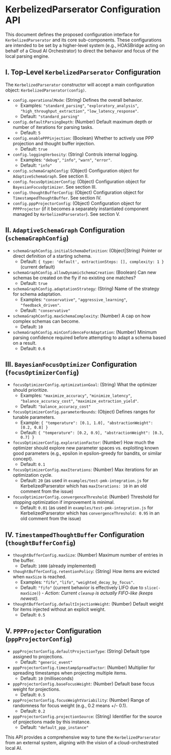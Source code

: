 # KerbelizedParserator Configuration API

This document defines the proposed configuration interface for `KerbelizedParserator` and its core sub-components. These configurations are intended to be set by a higher-level system (e.g., HOASBridge acting on behalf of a Cloud AI Orchestrator) to direct the behavior and focus of the local parsing engine.

## I. Top-Level `KerbelizedParserator` Configuration

The `KerbelizedParserator` constructor will accept a main configuration object: `KerbelizedParserator(config)`.

*   `config.operationalMode`: (String) Defines the overall behavior.
    *   Examples: `"standard_parsing"`, `"exploratory_analysis"`, `"high_throughput_extraction"`, `"low_latency_response"`.
    *   Default: `"standard_parsing"`
*   `config.defaultParsingDepth`: (Number) Default maximum depth or number of iterations for parsing tasks.
    *   Default: `5`
*   `config.enablePPPinjection`: (Boolean) Whether to actively use PPP projection and thought buffer injection.
    *   Default: `true`
*   `config.loggingVerbosity`: (String) Controls internal logging.
    *   Examples: `"debug"`, `"info"`, `"warn"`, `"error"`.
    *   Default: `"info"`
*   `config.schemaGraphConfig`: (Object) Configuration object for `AdaptiveSchemaGraph`. See section II.
*   `config.focusOptimizerConfig`: (Object) Configuration object for `BayesianFocusOptimizer`. See section III.
*   `config.thoughtBufferConfig`: (Object) Configuration object for `TimestampedThoughtBuffer`. See section IV.
*   `config.pppProjectorConfig`: (Object) Configuration object for `PPPProjector` (if it becomes a separately instantiated component managed by `KerbelizedParserator`). See section V.

## II. `AdaptiveSchemaGraph` Configuration (`schemaGraphConfig`)

*   `schemaGraphConfig.initialSchemaDefinition`: (Object|String) Pointer or direct definition of a starting schema.
    *   Default: `{ type: 'default', extractionSteps: [], complexity: 1 }` (current default)
*   `schemaGraphConfig.allowDynamicSchemaCreation`: (Boolean) Can new schemas be created on the fly if no existing one matches?
    *   Default: `true`
*   `schemaGraphConfig.adaptationStrategy`: (String) Name of the strategy for schema adaptation.
    *   Examples: `"conservative"`, `"aggressive_learning"`, `"feedback_driven"`.
    *   Default: `"conservative"`
*   `schemaGraphConfig.maxSchemaComplexity`: (Number) A cap on how complex schemas can become.
    *   Default: `10`
*   `schemaGraphConfig.minConfidenceForAdaptation`: (Number) Minimum parsing confidence required before attempting to adapt a schema based on a result.
    *   Default: `0.6`

## III. `BayesianFocusOptimizer` Configuration (`focusOptimizerConfig`)

*   `focusOptimizerConfig.optimizationGoal`: (String) What the optimizer should prioritize.
    *   Examples: `"maximize_accuracy"`, `"minimize_latency"`, `"balance_accuracy_cost"`, `"maximize_extraction_yield"`.
    *   Default: `"balance_accuracy_cost"`
*   `focusOptimizerConfig.parameterBounds`: (Object) Defines ranges for tunable parameters.
    *   Example: `{ "temperature": [0.1, 1.0], "abstractionWeight": [0.2, 0.8] }`
    *   Default: `{ "temperature": [0.2, 0.9], "abstractionWeight": [0.3, 0.7] }`
*   `focusOptimizerConfig.explorationFactor`: (Number) How much the optimizer should explore new parameter spaces vs. exploiting known good parameters (e.g., epsilon in epsilon-greedy for bandits, or similar concept).
    *   Default: `0.1`
*   `focusOptimizerConfig.maxIterations`: (Number) Max iterations for an optimization cycle.
    *   Default: `20` (as used in `examples/test-pmk-integration.js` for KerbelizedParserator which has `maxIterations: 10` in an old comment from the issue)
*   `focusOptimizerConfig.convergenceThreshold`: (Number) Threshold for stopping optimization if improvement is minimal.
    *   Default: `0.01` (as used in `examples/test-pmk-integration.js` for KerbelizedParserator which has `convergenceThreshold: 0.95` in an old comment from the issue)

## IV. `TimestampedThoughtBuffer` Configuration (`thoughtBufferConfig`)

*   `thoughtBufferConfig.maxSize`: (Number) Maximum number of entries in the buffer.
    *   Default: `1000` (already implemented)
*   `thoughtBufferConfig.retentionPolicy`: (String) How items are evicted when `maxSize` is reached.
    *   Examples: `"fifo"`, `"lifo"`, `"weighted_decay_by_focus"`.
    *   Default: `"fifo"` (current behavior is effectively LIFO due to `slice(-maxSize)`) - *Action: Current `cleanup` is actually FIFO-like (keeps newest).*
*   `thoughtBufferConfig.defaultInjectionWeight`: (Number) Default weight for items injected without an explicit weight.
    *   Default: `0.5`

## V. `PPPProjector` Configuration (`pppProjectorConfig`)

*   `pppProjectorConfig.defaultProjectionType`: (String) Default type assigned to projections.
    *   Default: `"generic_event"`
*   `pppProjectorConfig.timestampSpreadFactor`: (Number) Multiplier for spreading timestamps when projecting multiple items.
    *   Default: `10` (milliseconds)
*   `pppProjectorConfig.baseFocusWeight`: (Number) Default base focus weight for projections.
    *   Default: `0.5`
*   `pppProjectorConfig.focusWeightVariability`: (Number) Range of randomness for focus weight (e.g., 0.2 means +/- 0.1).
    *   Default: `0.2`
*   `pppProjectorConfig.projectionSource`: (String) Identifier for the source of projections made by this instance.
    *   Default: `"default_ppp_instance"`

This API provides a comprehensive way to tune the `KerbelizedParserator` from an external system, aligning with the vision of a cloud-orchestrated local AI.

